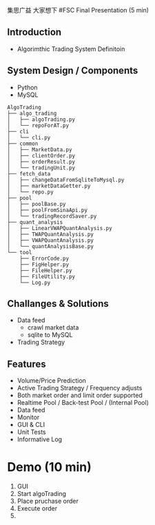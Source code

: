 集思广益  大家想下
#FSC Final Presentation (5 min)

## Introduction
- Algorimthic Trading System Definitoin

## System Design / Components
- Python 
- MySQL
 
```
AlgoTrading
├── algo_trading  
│   ├── algoTrading.py
│   └── repoForAT.py
├── cli
│   └── cli.py
├── common
│   ├── MarketData.py
│   ├── clientOrder.py
│   ├── orderResult.py
│   └── tradingUnit.py
├── fetch_data
│   ├── changeDataFromSqliteToMysql.py
│   ├── marketDataGetter.py
│   └── repo.py
├── pool
│   ├── poolBase.py
│   ├── poolFromSinaApi.py
│   └── tradingRecordSaver.py
├── quant_analysis
│   ├── LinearVWAPQuantAnalysis.py
│   ├── TWAPQuantAnalysis.py
│   ├── VWAPQuantAnalysis.py
│   └── quantAnalysisBase.py
└── tool
    ├── ErrorCode.py
    ├── FigHelper.py
    ├── FileHelper.py
    ├── FileUtility.py
    └── Log.py
```

## Challanges & Solutions
- Data feed
	* crawl market data
	* sqlite to MySQL
- Trading Strategy

## Features
- Volume/Price Prediction
- Active Trading Strategy / Frequency adjusts
- Both market order and limit order supported
- Realtime Pool / Back-test Pool / (Internal Pool)
- Data feed
- Monitor
- GUI & CLI
- Unit Tests
- Informative Log

# Demo (10 min)
1. GUI
2. Start algoTrading
2. Place pruchase order
3. Execute order
4. 
